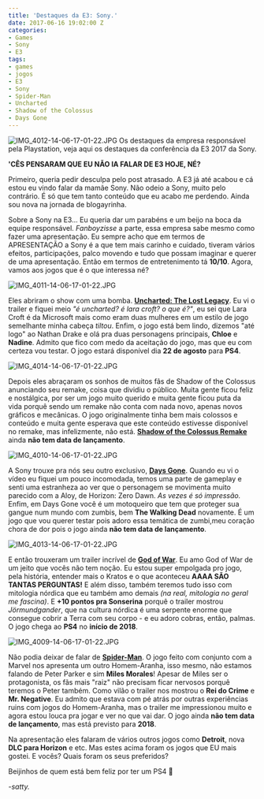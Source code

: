 ```yaml
---
title: 'Destaques da E3: Sony.'
date: 2017-06-16 19:02:00 Z
categories:
- Games
- Sony
- E3
tags:
- games
- jogos
- E3
- Sony
- Spider-Man
- Uncharted
- Shadow of the Colossus
- Days Gone
---
```


![IMG_4012-14-06-17-01-22.JPG](/uploads/IMG_4012-14-06-17-01-22.JPG)
Os destaques da empresa responsável pela Playstation, veja aqui os destaques da conferência da E3 2017 da Sony.

**'CÊS PENSARAM QUE EU NÃO IA FALAR DE E3 HOJE, NÉ?**

Primeiro, queria pedir desculpa pelo post atrasado. A E3 já até acabou e cá estou eu vindo falar da mamãe Sony. Não odeio a Sony, muito pelo contrário. É só que tem tanto conteúdo que eu acabo me perdendo. Ainda sou nova na jornada de blogayrinha.

Sobre a Sony na E3... Eu queria dar um parabéns e um beijo na boca da equipe responsável. *Fanboyzisse* a parte, essa empresa sabe mesmo como fazer uma apresentação. Eu sempre acho que em termos de APRESENTAÇÃO a Sony é a que tem mais carinho e cuidado, tiveram vários efeitos, participações, palco movendo e tudo que possam imaginar e querer de uma apresentação. Então em termos de entretenimento tá **10/10**. Agora, vamos aos jogos que é o que interessa né?

![IMG_4011-14-06-17-01-22.JPG](/uploads/IMG_4011-14-06-17-01-22.JPG)

Eles abriram o show com uma bomba. **[Uncharted: The Lost Legacy](https://www.youtube.com/watch?v=i8qzBkHjk_0)**. Eu vi o trailer e fiquei meio *"é uncharted? é lara croft? o que é?"*, eu sei que Lara Croft é da Microsoft mais como eram duas mulheres em um estilo de jogo semelhante minha cabeça *tiltou*. Enfim, o jogo está bem lindo, dizemos "até logo" ao Nathan Drake e olá pra duas personagens principais, **Chloe** e **Nadine**. Admito que fico com medo da aceitação do jogo, mas que eu com certeza vou testar. O jogo estará disponível dia **22 de agosto** para **PS4**.

![IMG_4014-14-06-17-01-22.JPG](/uploads/IMG_4014-14-06-17-01-22.JPG)

Depois eles abraçaram os sonhos de muitos fãs de Shadow of the Colossus anunciando seu remake, coisa que dividiu o público. Muita gente ficou feliz e nostálgica, por ser um jogo muito querido e muita gente ficou puta da vida porquê sendo um remake não conta com nada novo, apenas novos gráficos e mecânicas. O jogo originalmente tinha bem mais colossos e conteúdo e muita gente esperava que este conteúdo estivesse disponível no remake, mas infelizmente, não está. **[Shadow of the Colossus Remake](https://www.youtube.com/watch?v=pdZQ98mWeto)** ainda **não tem data de lançamento**.

![IMG_4010-14-06-17-01-22.JPG](/uploads/IMG_4010-14-06-17-01-22.JPG)

A Sony trouxe pra nós seu outro exclusivo, **[Days Gone](https://youtu.be/SjnyqAXiV0o)**. Quando eu vi o vídeo eu fiquei um pouco incomodada, temos uma parte de gameplay e senti uma estranheza ao ver que o personagem se movimenta muito parecido com a Aloy, de Horizon: Zero Dawn. *As vezes é só impressão.* Enfim, em Days Gone você é um motoqueiro que tem que proteger sua gangue num mundo com zumbis, bem **The Walking Dead** novamente. É um jogo que vou querer testar pois adoro essa temática de zumbi,meu coração chora de dor pois o jogo ainda **não tem data de lançamento**.

![IMG_4013-14-06-17-01-22.JPG](/uploads/IMG_4013-14-06-17-01-22.JPG)

E então trouxeram um trailer incrível de **[God of War](https://www.youtube.com/watch?v=TbAB8Rar3zE)**. Eu amo God of War de um jeito que vocês não tem noção. Eu estou super empolgada pro jogo, pela história, entender mais o Kratos e o que aconteceu **AAAA SÃO TANTAS PERGUNTAS!** E além disso, também teremos tudo isso com mitologia nórdica que eu também amo demais *(na real, mitologia no geral me fascina)*. E **+10 pontos pra Sonserina** porquê o trailer mostrou *Jörmundgander*, que na cultura nórdica é uma serpente enorme que consegue cobrir a Terra com seu corpo - e eu adoro cobras, então, palmas. O jogo chega ao **PS4** no **início de 2018**.

![IMG_4009-14-06-17-01-22.JPG](/uploads/IMG_4009-14-06-17-01-22.JPG)

Não podia deixar de falar de **[Spider-Man](https://www.youtube.com/watch?v=K4zm30yeHHE)**. O jogo feito com conjunto com a Marvel nos apresenta um outro Homem-Aranha, isso mesmo, não estamos falando de Peter Parker e sim **Miles Morales**! Apesar de Miles ser o protagonista, os fãs mais "raiz" não precisam ficar nervosos porquê teremos o Peter também. Como vilão o trailer nos mostrou o **Rei do Crime** e **Mr. Negative**. Eu admito que estava com pé atrás por outras experiências ruins com jogos do Homem-Aranha, mas o trailer me impressionou muito e agora estou louca pra jogar e ver no que vai dar. O jogo ainda **não tem data de lançamento**, mas está previsto para **2018**.

Na apresentação eles falaram de vários outros jogos como **Detroit**, nova **DLC para Horizon** e etc. Mas estes acima foram os jogos que EU mais gostei. E vocês? Quais foram os seus preferidos?

Beijinhos de quem está bem feliz por ter um PS4 💋

*-satty.*